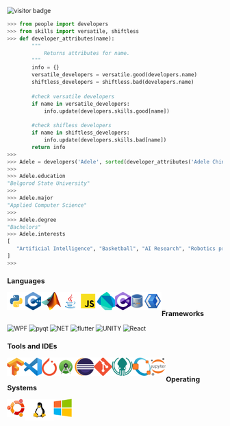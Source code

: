 <!--
**Logahn/Logahn** is a ✨ _special_ ✨ repository because its `README.md` (this file) appears on your GitHub profile.

Here are some ideas to get you started:

- 🔭 I’m currently working on ...
- 🌱 I’m currently learning ...
- 👯 I’m looking to collaborate on ...
- 🤔 I’m looking for help with ...
- 💬 Ask me about ...
- 📫 How to reach me: ...
- 😄 Pronouns: ...
- ⚡ Fun fact: ...
-->


<!--- - 👋 Hi, I’m Adele
- 👀 I’m interested in AI and Robotics Programming
- 🌱 Familiar with Python, C++ amongst a few
- 💞️ I’m looking to engage in research work as well as intern
- 📫 Reach me at chindahadele2@gmail.com --->
<!--  <img src="https://komarev.com/ghpvc/?username=logahn&label=Visits&color=blue&style=plastic" /> -->
 
 ![visitor badge](https://visitor-badge.glitch.me/badge?page_id=logahn.visitor-badge&left_color=red&right_color=blue&style=plastic) 
 
<!--  ![](https://github.com/Logahn/Logahn/blob/main/AI%20dev.gif?raw=true) -->

```python
>>> from people import developers
>>> from skills import versatile, shiftless
>>> def developer_attributes(name):
        """
            Returns attributes for name.
        """
        info = {}
        versatile_developers = versatile.good(developers.name)
        shiftless_developers = shiftless.bad(developers.name)

        #check versatile developers
        if name in versatile_developers:
            info.update(developers.skills.good[name])
   
        #check shifless developers
        if name in shiftless_developers:
            info.update(developers.skills.bad[name])
        return info
>>>
>>> Adele = developers('Adele', sorted(developer_attributes('Adele Chinda')))
>>>
>>> Adele.education
"Belgorod State University"
>>>
>>> Adele.major
"Applied Computer Science"
>>>
>>> Adele.degree
"Bachelors"
>>> Adele.interests
[
   "Artificial Intelligence", "Basketball", "AI Research", "Robotics programming", "Space Exploration"
]
>>>
```

<!-- [![Top Langs](https://github-readme-stats.vercel.app/api/top-langs/?username=Logahn)](https://github.com/Logahn/github-readme-stats) -->
<!-- ![Adele's GitHub stats](https://github-readme-stats.vercel.app/api?username=Logahn&show_icons=true&theme=default) -->
<!-- [![Adele's wakatime stats](https://github-readme-stats.vercel.app/api/wakatime?username=@Logan&layout=compact)](https://github.com/Logahn/github-readme-stats)  -->

<!-- [![Adele's wakatime stats](https://github-readme-stats.vercel.app/api/wakatime?username=@Logan)](https://github.com/Logahn/github-readme-stats) -->




<!---
AI-Nerd1/AI-Nerd1 is a ✨ special ✨ repository because its `README.md` (this file) appears on your GitHub profile.
You can click the Preview link to take a look at your changes....
--->


 
 ### Languages <br/>
 <a href="https://www.python.org" target="_blank"><img align="left" alt="Python" height ="42px" src="https://raw.githubusercontent.com/Logahn/Logahn/main/readme_icons/language_icons/python/python.svg"></a>
 <a href="https://www.cpp.org" target="_blank"><img align="left" alt="Cpp" height ="42px" src="https://raw.githubusercontent.com/Logahn/Logahn/main/readme_icons/language_icons/cpp/cpp.png"></a>
  <a href="https://www.mathworks.com/" target="_blank"><img align="left" alt="Matlab" height ="42px" src="https://raw.githubusercontent.com/Logahn/Logahn/main/readme_icons/language_icons/matlab/matlab.png"></a>
 <a href="https://www.java.com" target="_blank"><img align="left" alt="Java" height ="42px" src="https://raw.githubusercontent.com/Logahn/Logahn/main/readme_icons/language_icons/java/java.svg"></a>
 <a href="https://www.javascript.com" target="_blank"><img align="left" alt="Javascript" height ="42px" src="https://raw.githubusercontent.com/Logahn/Logahn/main/readme_icons/language_icons/javascript/javascript.svg"></a>
 <a href="https://www.dart.dev" target="_blank"><img align="left" alt="dart" height ="42px" src="https://raw.githubusercontent.com/Logahn/Logahn/main/readme_icons/language_icons/dart/dart.png"></a>
 <a href="https://www.https://docs.microsoft.com/en-us/dotnet/csharp.com" target="_blank"><img align="left" alt="csharp" height ="42px" src="https://raw.githubusercontent.com/Logahn/Logahn/main/readme_icons/language_icons/csharp/csharp.png"></a>
 <a href="https://www.mysql.com" target="_blank"><img align="left" alt="mysql" height ="42px" src="https://raw.githubusercontent.com/Logahn/Logahn/main/readme_icons/language_icons/mysql/mysql.png"></a>
 <a href="https://www.xaml.org" target="_blank"><img align="left" alt="xaml" height ="42px" src="https://raw.githubusercontent.com/Logahn/Logahn/main/readme_icons/language_icons/xaml/xaml.png"></a><br>
 
 
<!--   ![Python](https://img.shields.io/badge/Python-3.8-fbd240?style=plastic&logo=python&logoColor=white&left_color=blue&right_color=red)
  ![java](https://img.shields.io/badge/Java-1.8+-ec1d1e?style=plastic&logo=java&logoColor=white)
  ![C++](https://img.shields.io/badge/C++-17+-045c9c?style=plastic&logo=c%2B%2B&logoColor=white)
  ![mysql](https://img.shields.io/badge/MySQL-SQL+-045b8b?style=plastic&logo=mysql&logoColor=white)
  ![Dart](https://img.shields.io/badge/Dart-2.17.1-43c4fc?style=plastic&logo=dart&logoColor=white)
  ![C#](https://img.shields.io/badge/C-10-87418b?style=plastic&logo=csharp&logoColor=white)
  ![XAML](https://img.shields.io/badge/XAML-.NET-529be7?style=plastic&logo=xaml&logoColor=white)
  ![JS](https://img.shields.io/badge/JavaScript-10.1-f4dc1c?style=plastic&logo=javascript&logoColor=white) -->
  
<!--   [![Top Langs](https://github-readme-stats.vercel.app/api/top-langs/?username=Logahn&layout=compact)](https://github.com/Logahn/github-readme-stats) -->

  
  ### Frameworks
  ![WPF](https://img.shields.io/badge/WPF-4.5-84abf5?style=plastic&logo=wpf&logoColor=white)
  ![pyqt](https://img.shields.io/badge/Qt-5-green?style=plastic&logo=python&logoColor=green)
  ![NET](https://img.shields.io/badge/.NET-4-532bd4?style=plastic&logo=.net&logoColor=black)
  ![flutter](https://img.shields.io/badge/flutter-3.0.1-43d3fc?style=plastic&logo=flutter&logoColor=43d3fc)
  ![UNITY](https://img.shields.io/badge/UNITY-3.0.1-100000?style=plastic&logo=unity&logoColor=black)
  ![React](https://img.shields.io/badge/React-100000?style=plastic&logo=react&logoColor=61DAFB)
  
  ### Tools and IDEs<br/>
   <a href="https://www.tensorflow.org" target="_blank"><img align="left" alt="Tensor Flow" height ="42px" src="https://raw.githubusercontent.com/Logahn/Logahn/main/readme_icons/ide_icons/tensorflow/tensorflow.png"></a>
   <a href="https://code.visualstudio.com" target="_blank"><img align="left" alt="workbench" height ="42px" src="https://raw.githubusercontent.com/Logahn/Logahn/main/readme_icons/ide_icons/vscode/vscode.png"></a>
   <a href="https://pytorch.org" target="_blank"><img align="left" alt="PyTorch" height ="42px" src="https://raw.githubusercontent.com/Logahn/Logahn/main/readme_icons/ide_icons/pytorch/pytorch.png"></a>
   <a href="https://developer.android.com/studio" target="_blank"><img align="left" alt="Android Studio" height ="42px" src="https://raw.githubusercontent.com/Logahn/Logahn/main/readme_icons/ide_icons/androidstudio/androidstudio.png"></a>
   <a href="https://www.eclipse.org" target="_blank"><img align="left" alt="Eclipse" height ="42px" src="https://raw.githubusercontent.com/Logahn/Logahn/main/readme_icons/ide_icons/eclipse/eclipse.png"></a>
   <a href="https://git-scm.com" target="_blank"><img align="left" alt="Git" height ="42px" src="https://raw.githubusercontent.com/Logahn/Logahn/main/readme_icons/ide_icons/git/git.png"></a>
   <a href="https://www.gitkraken.com" target="_blank"><img align="left" alt="Git Kraken" height ="42px" src="https://raw.githubusercontent.com/Logahn/Logahn/main/readme_icons/ide_icons/gitkraken/gitkraken.png"></a>
   <a href="https://www.gnu.org/software/octave/index" target="_blank"><img align="left" alt="GNU Octave" height ="42px" src="https://raw.githubusercontent.com/Logahn/Logahn/main/readme_icons/ide_icons/gnu/gnu.png"></a>
   <a href="https://jupyter.org" target="_blank"><img align="left" alt="Jupyter" height ="42px" src="https://raw.githubusercontent.com/Logahn/Logahn/main/readme_icons/ide_icons/jupyter/jupyter.png"></a>
<!--        <a href="MySQL Workbench" target="_blank"><img align="left" alt="workbench" height ="42px" src="https://raw.githubusercontent.com/Logahn/Logahn/main/readme_icons/dbms_icons/workbench/workbench.png"></a> -->
   <br>
<!--   ### 
  ![VScode](https://img.shields.io/badge/VSCode-007ACC?style=for-the-badge&logo=Visual%20Studio%20Code&logoColor=white)
  ![AndroidStudio](https://img.shields.io/badge/Android%20Studio-85b64e?style=for-the-badge&logo=android%20studio&logoColor=white)
  ![Eclipse](https://img.shields.io/badge/Eclipse-4c3d87?style=for-the-badge&logo=eclipse&logoColor=white)
  ![Git](https://img.shields.io/badge/Git%20-%23302F2F.svg?&style=for-the-badge&logo=Git&logoColor=F05032)
  ![GNU](https://img.shields.io/badge/GNU%20Octave%20-0990bf?&style=for-the-badge&logo=octave&logoColor=F05032)
  ![Jupyter](https://img.shields.io/badge/Jupyter-cbc2bd?&style=for-the-badge&logo=jupyter&logoColor=F05032) -->
 
 ### Operating Systems <br/>
   <a href="https://ubuntu.com" target="_blank"><img align="left" alt="Ubuntu" height ="42px" src="https://raw.githubusercontent.com/Logahn/Logahn/main/readme_icons/os_icons/linux/ubuntu.png"></a>
   <a href="https://www.linux.org" target="_blank"><img align="left" alt="Linux" height ="50px" src="https://raw.githubusercontent.com/Logahn/Logahn/main/readme_icons/os_icons/linux/linux.png"></a>
   <a href="https://www.microsoft.com" target="_blank"><img align="left" alt="Windows" height ="42px" src="https://raw.githubusercontent.com/Logahn/Logahn/main/readme_icons/os_icons/windows/windows.png"></a>
   <br>
  
<!--    ![linux](https://img.shields.io/badge/Linux-E95420?style=for-the-badge&logo=linux&logoColor=white)
  ![windows](https://img.shields.io/badge/Windows-0474db?style=for-the-badge&logo=windows&logoColor=white) -->
  
<p align="center">
    
</p>
